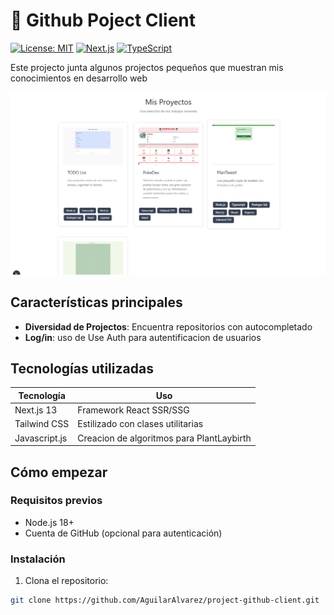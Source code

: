 # 🌿 Github Poject Client

[![License: MIT](https://img.shields.io/badge/License-MIT-green.svg)](https://opensource.org/licenses/MIT)
[![Next.js](https://img.shields.io/badge/Next.js-13.4+-black?logo=next.js)](https://nextjs.org/)
[![TypeScript](https://img.shields.io/badge/TypeScript-5.0+-blue?logo=typescript)](https://www.typescriptlang.org/)

Este projecto junta algunos projectos pequeños que muestran mis conocimientos en desarrollo web

![Captura de pantalla de la aplicación](public/Home.png) 

##  Características principales

- **Diversidad de Projectos**: Encuentra repositorios con autocompletado
- **Log/in**: uso de Use Auth para autentificacion de usuarios

## Tecnologías utilizadas

| Tecnología       | Uso                          |
|------------------|------------------------------|
| Next.js 13       | Framework React SSR/SSG       |
| Tailwind CSS     | Estilizado con clases utilitarias |
| Javascript.js       | Creacion de algoritmos para PlantLaybirth |

##  Cómo empezar

### Requisitos previos
- Node.js 18+
- Cuenta de GitHub (opcional para autenticación)

### Instalación

1. Clona el repositorio:
```bash
git clone https://github.com/AguilarAlvarez/project-github-client.git